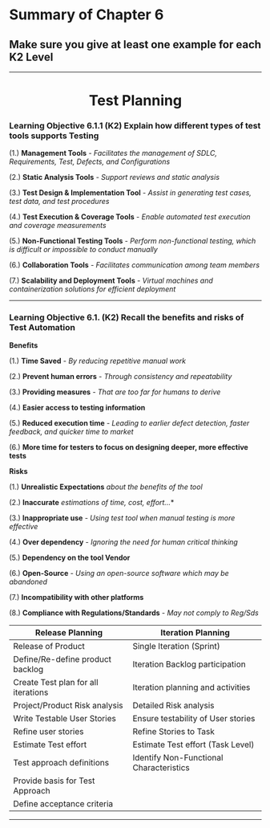 # Summary of Chapter 6
## Make sure you give at least one example for each K2 Level

---



<h1 align="center"> Test Planning</h1>



### Learning Objective 6.1.1 (K2) Explain how different types of test tools supports Testing

(1.) **Management Tools** - *Facilitates the management of SDLC, Requirements, Test, Defects, and Configurations*

(2.) **Static Analysis Tools** - *Support reviews and static analysis*

(3.) **Test Design & Implementation Tool** - *Assist in generating test cases, test data, and test procedures*

(4.) **Test Execution & Coverage Tools** - *Enable automated test execution and coverage measurements*

(5.) **Non-Functional Testing Tools** - *Perform non-functional testing, which is difficult or impossible to conduct manually*

(6.) **Collaboration Tools** - *Facilitates communication among team members*

(7.) **Scalability and Deployment Tools** - *Virtual machines and containerization solutions for efficient deployment*

---

### Learning Objective 6.1. (K2) Recall the benefits and risks of Test Automation

**Benefits**

(1.) **Time Saved** - *By reducing repetitive manual work*

(2.) **Prevent human errors** - *Through consistency and repeatability*

(3.) **Providing measures** - *That are too far for humans to derive*

(4.) **Easier access to testing information** 

(5.) **Reduced execution time** - *Leading to earlier defect detection, faster feedback, and quicker time to market*

(6.) **More time for testers to focus on designing deeper, more effective tests**


**Risks**

(1.) **Unrealistic Expectations** *about the benefits of the tool*

(2.) **Inaccurate** *estimations of time, cost, effort...**

(3.) **Inappropriate use** - *Using test tool when manual testing is more effective*

(4.) **Over dependency** - *Ignoring the need for human critical thinking*

(5.) **Dependency on the tool Vendor**

(6.) **Open-Source** - *Using an open-source software which  may be abandoned*

(7.) **Incompatibility with other platforms** 

(8.) **Compliance with Regulations/Standards** - *May not comply to Reg/Sds*









|           **Release Planning**        |            **Iteration Planning**             |
|---------------------------------------|-----------------------------------------------|
|Release of Product                     | Single Iteration (Sprint)                     |
|Define/Re-define product backlog       | Iteration Backlog participation               |
|Create Test plan for all iterations    | Iteration planning and activities             |
|Project/Product Risk analysis          | Detailed Risk analysis                        |
|Write Testable User Stories            | Ensure testability of User stories            |
|Refine user stories                    | Refine Stories to Task                        |
|Estimate Test effort                   | Estimate Test effort (Task Level)             |
|Test approach definitions              | Identify Non-Functional Characteristics       |
|Provide basis for Test Approach        |                                               |
|Define acceptance criteria             |                                               |

---

